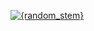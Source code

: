 <a href="../{category}/{random}"><img alt="{random_stem}" src="../{category}/{random}"></a><br/><br/>
